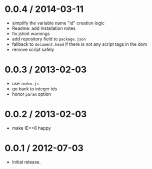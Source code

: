 
0.0.4 / 2014-03-11
==================

  * simplify the variable name "id" creation logic
  * Readme: add Installation notes
  * fix jshint warnings
  * add repository field to `package.json`
  * fallback to `document.head` if there is not any script tags in the dom
  * remove script safely

0.0.3 / 2013-02-03
==================

  * use `index.js`
  * go back to integer ids
  * honor `param` option

0.0.2 / 2013-02-03
==================

  * make IE<=8 happy

0.0.1 / 2012-07-03
==================

  * Initial release.
